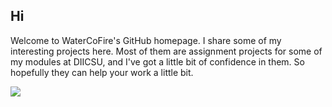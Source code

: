## Hi

Welcome to WaterCoFire's GitHub homepage. I share some of my interesting projects here. Most of them are assignment projects for some of my modules at DIICSU, and I've got a little bit of confidence in them. So hopefully they can help your work a little bit.

![](https://hit.yhype.me/github/profile?account_id=117800515)
